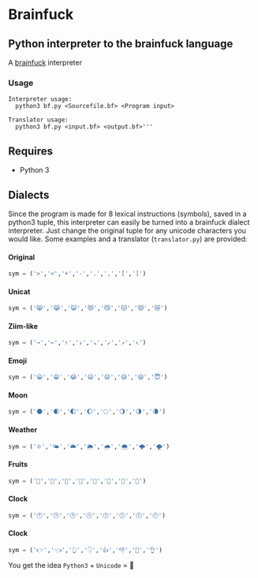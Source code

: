 # Brainfuck
## Python interpreter to the brainfuck language
A [brainfuck][brainfuck] interpreter

### Usage
```shell
Interpreter usage:
  python3 bf.py <Sourcefile.bf> <Program input>

Translator usage:
  python3 bf.py <input.bf> <output.bf>'''
```

## Requires
- Python 3

## Dialects
Since the program is made for 8 lexical instructions (symbols), saved in a python3 tuple, this interpreter can easily be turned into a brainfuck dialect interpreter. Just change the original tuple for any unicode characters you would like. Some examples and a translator (`translator.py`) are provided:

#### Original
```python
sym = ('>','<','+','-','.',',','[',']')
```

#### Unicat
```python
sym = ('😸','😹','😺','😻','😼','😽','😾','😿')
```

#### Ziim-like
```python
sym = ('→','←','↑','↓','↘','↙','↗','↖')
```

#### Emoji
```python
sym = ('😀','😁','😂','😃','😄','😅','😆','😇')
```

#### Moon
```python
sym = ('🌑','🌒','🌓','🌔','🌕','🌖','🌗','🌘')
```

#### Weather
```python
sym = ('🌣','🌤','🌥','🌦','🌧','🌨','🌩','🌪')
```

#### Fruits
```python
sym = ('🍇','🍈','🍉','🍊','🍋','🍌','🍍','🍎')
```

#### Clock
```python
sym = ('🕐','🕑','🕒','🕓','🕔','🕕','🕖','🕗')
```

#### Clock
```python
sym = ('👉','👈','👆','👇','👍','👎','👋','👌')

```

You get the idea `Python3` + `Unicode` = 💚

[brainfuck]: https://en.wikipedia.org/wiki/Brainfuck
